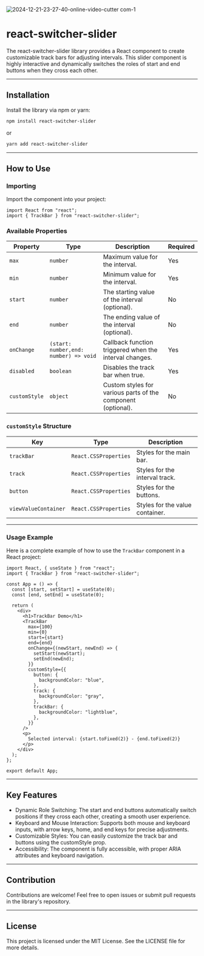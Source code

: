 ![2024-12-21-23-27-40-_online-video-cutter com_-_1_](https://github.com/user-attachments/assets/d2b14251-5d24-4ecb-b22d-25cd7d20a720)

# react-switcher-slider

The react-switcher-slider library provides a React component to create customizable track bars for adjusting intervals. This slider component is highly interactive and dynamically switches the roles of start and end buttons when they cross each other.

---

## Installation

Install the library via npm or yarn:

```bash
npm install react-switcher-slider
```

or

```bash
yarn add react-switcher-slider
```

---

## How to Use

### Importing

Import the component into your project:

```tsx
import React from "react";
import { TrackBar } from "react-switcher-slider";
```

### Available Properties

| Property      | Type                                  | Description                                                  | Required |
| ------------- | ------------------------------------- | ------------------------------------------------------------ | -------- |
| `max`         | `number`                              | Maximum value for the interval.                              | Yes      |
| `min`         | `number`                              | Minimum value for the interval.                              | Yes      |
| `start`       | `number`                              | The starting value of the interval (optional).               | No       |
| `end`         | `number`                              | The ending value of the interval (optional).                 | No       |
| `onChange`    | `(start: number,end: number) => void` | Callback function triggered when the interval changes.       | Yes      |
| `disabled`    | `boolean`                             | Disables the track bar when true.                            | Yes      |
| `customStyle` | `object`                              | Custom styles for various parts of the component (optional). | No       |

### `customStyle` Structure

| Key                  | Type                  | Description                     |
| -------------------- | --------------------- | ------------------------------- |
| `trackBar`           | `React.CSSProperties` | Styles for the main bar.        |
| `track`              | `React.CSSProperties` | Styles for the interval track.  |
| `button`             | `React.CSSProperties` | Styles for the buttons.         |
| `viewValueContainer` | `React.CSSProperties` | Styles for the value container. |

---

### Usage Example

Here is a complete example of how to use the `TrackBar` component in a React project:

```tsx
import React, { useState } from "react";
import { TrackBar } from "react-switcher-slider";

const App = () => {
  const [start, setStart] = useState(0);
  const [end, setEnd] = useState(0);

  return (
    <div>
      <h1>TrackBar Demo</h1>
      <TrackBar
        max={100}
        min={0}
        start={start}
        end={end}
        onChange={(newStart, newEnd) => {
          setStart(newStart);
          setEnd(newEnd);
        }}
        customStyle={{
          button: {
            backgroundColor: "blue",
          },
          track: {
            backgroundColor: "gray",
          },
          trackBar: {
            backgroundColor: "lightblue",
          },
        }}
      />
      <p>
        Selected interval: {start.toFixed(2)} - {end.toFixed(2)}
      </p>
    </div>
  );
};

export default App;
```

---

## Key Features

- Dynamic Role Switching: The start and end buttons automatically switch positions if they cross each other, creating a smooth user experience.
- Keyboard and Mouse Interaction: Supports both mouse and keyboard inputs, with arrow keys, home, and end keys for precise adjustments.
- Customizable Styles: You can easily customize the track bar and buttons using the customStyle prop.
- Accessibility: The component is fully accessible, with proper ARIA attributes and keyboard navigation.

---

## Contribution

Contributions are welcome! Feel free to open issues or submit pull requests in the library's repository.

---

## License

This project is licensed under the MIT License. See the LICENSE file for more details.
